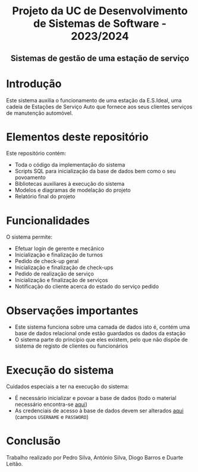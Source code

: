 <h1 align="center">Projeto da UC de Desenvolvimento de Sistemas de Software - 2023/2024</h1>
<h2 align="center">Sistemas de gestão de uma estação de serviço</h2>

# Introdução
Este sistema auxilia o funcionamento de uma estação da E.S.Ideal, uma cadeia de Estações de Serviço Auto que fornece aos seus clientes serviços de manutenção automóvel.

# Elementos deste repositório
Este repositório contém:
- Toda o código da implementação do sistema
- Scripts SQL para inicialização da base de dados bem como o seu povoamento
- Bibliotecas auxiliares à execução do sistema
- Modelos e diagramas de modelação do projeto
- Relatório final do projeto

# Funcionalidades
O sistema permite:
- Efetuar login de gerente e mecânico
- Inicialização e finalização de turnos
- Pedido de check-up geral
- Inicialização e finalização de check-ups
- Pedido de realização de serviço
- Inicialização e finalização de serviços
- Notificação do cliente acerca do estado do serviço pedido

# Observações importantes
- Este sistema funciona sobre uma camada de dados isto é, contém uma base de dados relacional onde estão guardados os dados da estação
- O sistema parte do princípio que eles existem, pelo que não dispõe de sistema de registo de clientes ou funcionários

# Execução do sistema
Cuidados especiais a ter na execução do sistema:
- É necessário inicializar e povoar a base de dados (todo o material necessário encontra-se [aqui]())
- As credenciais de acesso à base de dados devem ser alterados [aqui]() (campos ```USERNAME``` e ```PASSWORD```)

# Conclusão
Trabalho realizado por Pedro Silva, António Silva, Diogo Barros e Duarte Leitão.